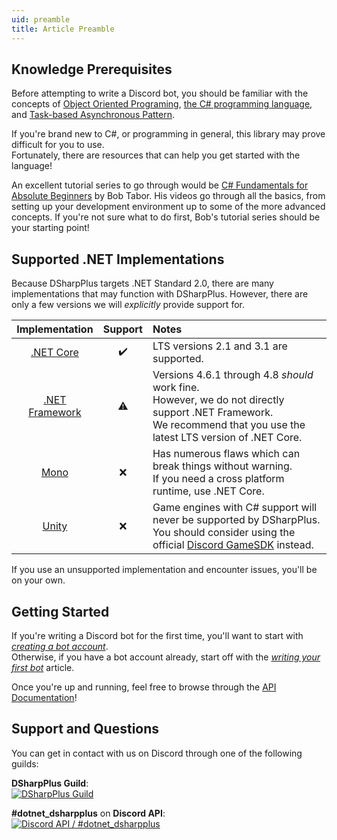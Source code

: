 ```yaml
---
uid: preamble
title: Article Preamble
---
```


## Knowledge Prerequisites 
Before attempting to write a Discord bot, you should be familiar with the concepts of [Object Oriented Programing](https://en.wikipedia.org/wiki/Object-oriented_programming), [the C# programming language](https://docs.microsoft.com/en-us/dotnet/csharp/programming-guide/), and [Task-based Asynchronous Pattern](https://docs.microsoft.com/en-us/dotnet/standard/asynchronous-programming-patterns/task-based-asynchronous-pattern-tap).

If you're brand new to C#, or programming in general, this library may prove difficult for you to use.</br>
Fortunately, there are resources that can help you get started with the language! 

An excellent tutorial series to go through would be [C# Fundamentals for Absolute Beginners](https://channel9.msdn.com/Series/C-Fundamentals-for-Absolute-Beginners) by Bob Tabor.
His videos go through all the basics, from setting up your development environment up to some of the more advanced concepts. 
If you're not sure what to do first, Bob's tutorial series should be your starting point!

## Supported .NET Implementations
Because DSharpPlus targets .NET Standard 2.0, there are many implementations that may function with DSharpPlus.
However, there are only a few versions we will *explicitly* provide support for.

Implementation|Support|Notes
:---: |:---:|:---
[.NET Core](https://en.wikipedia.org/wiki/.NET_Core)|✔️|LTS versions 2.1 and 3.1 are supported.
[.NET Framework](https://en.wikipedia.org/wiki/.NET_Framework)|⚠️|Versions 4.6.1 through 4.8 *should* work fine.<br/>However, we do not directly support .NET Framework.<br/>We recommend that you use the latest LTS version of .NET Core.
[Mono](https://en.wikipedia.org/wiki/Mono_(software))|❌️|Has numerous flaws which can break things without warning.<br/>If you need a cross platform runtime, use .NET Core.
[Unity](https://en.wikipedia.org/wiki/Unity_(game_engine))|❌️|Game engines with C# support will never be supported by DSharpPlus. You should consider using the official [Discord GameSDK](https://discord.com/developers/docs/game-sdk/sdk-starter-guide) instead.

If you use an unsupported implementation and encounter issues, you'll be on your own.

## Getting Started
If you're writing a Discord bot for the first time, you'll want to start with *[creating a bot account](xref:basics_bot_account)*.</br>
Otherwise, if you have a bot account already, start off with the *[writing your first bot](xref:basics_first_bot)* article.</br>

Once you're up and running, feel free to browse through the [API Documentation](/api/index.html)!

## Support and Questions
You can get in contact with us on Discord through one of the following guilds:

**DSharpPlus Guild**:</br>
[![DSharpPlus Guild](https://discordapp.com/api/guilds/379378609942560770/embed.png?style=banner2)](https://discord.gg/KeAS3pU)

**#dotnet_dsharpplus** on **Discord API**:</br>
[![Discord API / #dotnet_dsharpplus](https://discordapp.com/api/guilds/81384788765712384/embed.png?style=banner2)](https://discord.gg/discord-api)

